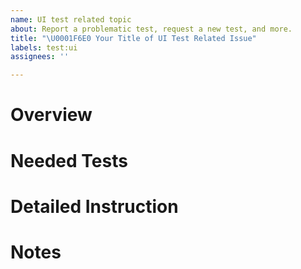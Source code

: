 ```yaml
---
name: UI test related topic
about: Report a problematic test, request a new test, and more.
title: "\U0001F6E0️ Your Title of UI Test Related Issue"
labels: test:ui
assignees: ''

---
```


# Overview

# Needed Tests

# Detailed Instruction

# Notes

